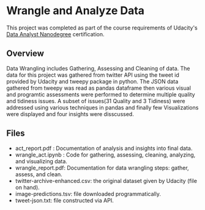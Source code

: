 # Wrangle and Analyze Data
This project was completed as part of the course requirements of Udacity's [Data Analyst Nanodegree](https://www.udacity.com/course/data-analyst-nanodegree--nd002) certification.

## Overview 
Data Wrangling includes Gathering, Assessing and Cleaning of data. The data for this project was gathered from twitter API using the tweet id provided by Udacity and tweepy package in python. The JSON data gathered from tweepy was read as pandas dataframe then various visual and programtic assessments were performed to determine multiple quality and tidiness issues. A subset of issues(31 Quality and 3 Tidiness) were addressed using various techniques in pandas and finally few  Visualizations were displayed and four insights were disscussed.

## Files 
- act_report.pdf : Documentation of analysis and insights into final data.
- wrangle_act.ipynb : Code for gathering, assessing, cleaning, analyzing, and visualizing data.
- wrangle_report.pdf: Documentation for data wrangling steps: gather, assess, and clean.
- twitter-archive-enhanced.csv: the original dataset given by Udacity (file on hand).
- image-predictions.tsv: file downloaded programmatically.
- tweet-json.txt: file constructed via API.
